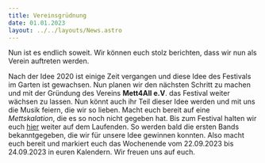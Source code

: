 ```yaml
---
title: Vereinsgrüdnung
date: 01.01.2023
layout: ../../layouts/News.astro
---
```


Nun ist es endlich soweit. Wir können euch stolz berichten, dass wir nun als Verein auftreten werden.

Nach der Idee 2020 ist einige Zeit vergangen und diese Idee des Festivals im Garten ist gewachsen. Nun planen wir den nächsten Schritt zu machen und mit der Gründung des Vereins **Mett4All e.V**. das Festival weiter wächsen zu lassen. Nun könnt auch ihr Teil dieser Idee werden und mit uns die Musik feiern, die wir so lieben. Macht euch bereit auf eine _Mettskalation_, die es so noch nicht gegeben hat. Bis zum Festival halten wir euch [hier](/news) weiter auf dem Laufenden. So werden bald die ersten Bands bekanntgegeben, die wir für unsere Idee gewinnen konnten. Also macht euch bereit und markiert euch das Wochenende vom 22.09.2023 bis 24.09.2023 in euren Kalendern. Wir freuen uns auf euch.